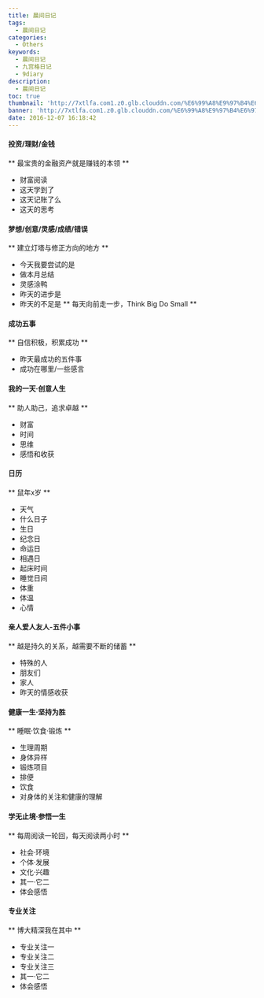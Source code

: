 ```yaml
---
title: 晨间日记
tags:
  - 晨间日记
categories:
  - Others
keywords:
  - 晨间日记
  - 九宫格日记
  - 9diary
description:
  - 晨间日记
toc: true
thumbnail: 'http://7xtlfa.com1.z0.glb.clouddn.com/%E6%99%A8%E9%97%B4%E6%97%A5%E8%AE%B0.jpg'
banner: 'http://7xtlfa.com1.z0.glb.clouddn.com/%E6%99%A8%E9%97%B4%E6%97%A5%E8%AE%B0.jpg'
date: 2016-12-07 16:18:42
---
```


####    投资/理财/金钱    
**  最宝贵的金融资产就是赚钱的本领 **
*   财富阅读
*   这天学到了
*   这天记账了么
*   这天的思考

####    梦想/创意/灵感/成绩/错误  
**  建立灯塔与修正方向的地方    **
* 今天我要尝试的是
* 做本月总结     
* 灵感涂鸭
* 昨天的进步是
* 昨天的不足是
** 每天向前走一步，Think Big Do Small       **

<!-- more -->
#### 成功五事
**  自信积极，积累成功   **
* 昨天最成功的五件事
* 成功在哪里/一些感言        

####    我的一天·创意人生   
**  助人助己，追求卓越   **
* 财富
* 时间
* 思维
* 感悟和收获

#### 日历
** 鼠年x岁 **
* 天气
* 什么日子
* 生日
* 纪念日
* 命运日
* 相遇日
* 起床时间
* 睡觉日间
* 体重
* 体温
* 心情

####    亲人爱人友人-五件小事 
**  越是持久的关系，越需要不断的储蓄     **
* 特殊的人
* 朋友们
* 家人
* 昨天的情感收获

####    健康一生·坚持为胜   
**  睡眠·饮食·锻炼    **
* 生理周期
* 身体异样
* 锻炼项目
* 排便
* 饮食
* 对身体的关注和健康的理解

####    学无止境·参悟一生   
**  每周阅读一轮回，每天阅读两小时  **
* 社会·环境
* 个体·发展
* 文化·兴趣
* 其一·它二
* 体会感悟

#### 专业关注
**  博大精深我在其中    **
* 专业关注一
* 专业关注二
* 专业关注三
* 其一·它二
* 体会感悟